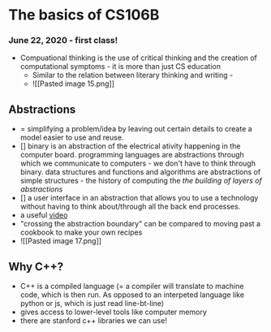 # The basics of CS106B
### June 22, 2020 - first class!

- Compuational thinking is the use of critical thinking and the creation of computational symptoms - it is more than just CS education
	- Similar to the relation between literary thinking and writing - 
	- ![[Pasted image 15.png]] 

## Abstractions
- = simplifying a problem/idea by leaving out certain details to create a model easier to use and reuse.
- [] binary is an abstraction of the electrical ativity happening in the computer board. programming languages are abstractions through which we communicate to computers - we don't have to think through binary. data structures and functions and algorithms are abstractions of simple structures - the history of computing the *the building of layers of abstractions*
- [] a user interface in an abstraction that allows you to use a technology without having to think about/through all the back end processes.
- a useful [video](https://www.youtube.com/watch?v=_y-5nZAbgt4)
- "crossing the abstraction boundary" can be compared to moving past a cookbook to make your own recipes
- ![[Pasted image 17.png]] 

## Why C++?
- C++ is a compiled language (= a compiler will translate to machine code, which is then run. As opposed to an interpeted language like python or js, which is just read line-bt-line)
- gives access to lower-level tools like computer memory
- there are stanford c++ libraries we can use!